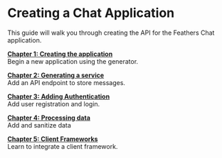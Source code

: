 # Creating a Chat Application

This guide will walk you through creating the API for the Feathers Chat application.

[**Chapter 1: Creating the application**](./creating.md)<br/>
Begin a new application using the generator.

[**Chapter 2: Generating a service**](./generator.md)<br/>
Add an API endpoint to store messages.

[**Chapter 3: Adding Authentication**](./authentication.md)<br/>
Add user registration and login.

[**Chapter 4: Processing data**](./processing.md)<br/>
Add and sanitize data

[**Chapter 5: Client Frameworks**](./frameworks.md)<br/>
Learn to integrate a client framework.